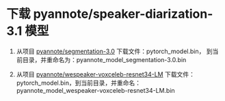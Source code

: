 # 下载 pyannote/speaker-diarization-3.1 模型
1. 从项目 [pyannote/segmentation-3.0](https://huggingface.co/pyannote/segmentation-3.0/tree/main) 下载文件：pytorch_model.bin， 到当前目录，并重命名为：pyannote_model_segmentation-3.0.bin

2. 从项目 [pyannote/wespeaker-voxceleb-resnet34-LM](https://huggingface.co/pyannote/wespeaker-voxceleb-resnet34-LM/tree/main) 下载文件：pytorch_model.bin，到当前目录，并重命名：pyannote_model_wespeaker-voxceleb-resnet34-LM.bin